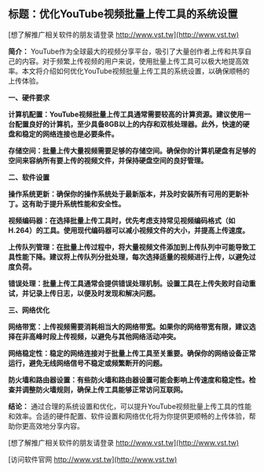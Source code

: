 ## **标题：优化YouTube视频批量上传工具的系统设置**

[想了解推广相关软件的朋友请登录 http://www.vst.tw](http://www.vst.tw)

**简介：**
YouTube作为全球最大的视频分享平台，吸引了大量创作者上传和共享自己的内容。对于频繁上传视频的用户来说，使用批量上传工具可以极大地提高效率。本文将介绍如何优化YouTube视频批量上传工具的系统设置，以确保顺畅的上传体验。

**一、硬件要求**

**计算机配置：YouTube视频批量上传工具通常需要较高的计算资源。建议使用一台配置良好的计算机，至少具备8GB以上的内存和双核处理器。此外，快速的硬盘和稳定的网络连接也是必要条件。**

**存储空间：批量上传大量视频需要足够的存储空间。确保你的计算机硬盘有足够的空间来容纳所有要上传的视频文件，并保持硬盘空间的良好管理。**

**二、软件设置**

**操作系统更新：确保你的操作系统处于最新版本，并及时安装所有可用的更新补丁。这有助于提升系统性能和安全性。**

**视频编码器：在选择批量上传工具时，优先考虑支持常见视频编码格式（如H.264）的工具。使用现代编码器可以减小视频文件的大小，并提高上传速度。**

**上传队列管理：在批量上传过程中，将大量视频文件添加到上传队列中可能导致工具性能下降。建议将上传队列分批处理，每次选择适量的视频进行上传，以避免过度负荷。**

**错误处理：批量上传工具通常会提供错误处理机制。设置工具在上传失败时自动重试，并记录上传日志，以便及时发现和解决问题。**

**三、网络优化**

**网络带宽：上传视频需要消耗相当大的网络带宽。如果你的网络带宽有限，建议选择在非高峰时段上传视频，以避免与其他网络活动冲突。**

**网络稳定性：稳定的网络连接对于批量上传工具至关重要。确保你的网络设备正常运行，避免无线网络信号不稳定或频繁断开的问题。**

**防火墙和路由器设置：有些防火墙和路由器设置可能会影响上传速度和稳定性。检查并调整防火墙规则，确保上传工具能够正常访问互联网。**

**结论：**
通过合理的系统设置和优化，可以提升YouTube视频批量上传工具的性能和效率。合适的硬件配置、软件设置和网络优化将为你提供更顺畅的上传体验，帮助你更高效地分享内容。

[想了解推广相关软件的朋友请登录 http://www.vst.tw](http://www.vst.tw)


[访问软件官网 http://www.vst.tw](http://www.vst.tw)

